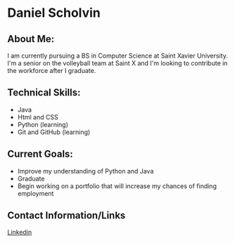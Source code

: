 
# Daniel Scholvin
## About Me:
I am currently pursuing a BS in Computer Science at Saint Xavier University. I'm a senior on the volleyball team at Saint X and I'm looking to contribute in the workforce after I graduate.
## Technical Skills:
- Java
- Html and CSS
- Python (learning)
- Git and GitHub (learning)

## Current Goals: 
- Improve my understanding of Python and Java
- Graduate
- Begin working on a portfolio that will increase my chances of finding employment

## Contact Information/Links
[Linkedin](https://www.linkedin.com/in/daniel-scholvin-828645273/)


